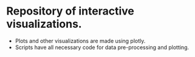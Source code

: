 # Repository of interactive visualizations.

- Plots and other visualizations are made using plotly.
- Scripts have all necessary code for data pre-processing and plotting.
